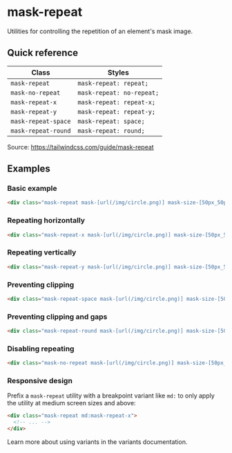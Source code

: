 # mask-repeat

Utilities for controlling the repetition of an element's mask image.

## Quick reference

| Class              | Styles                   |
|--------------------|--------------------------|
| `mask-repeat`      | `mask-repeat: repeat;`   |
| `mask-no-repeat`   | `mask-repeat: no-repeat;`|
| `mask-repeat-x`    | `mask-repeat: repeat-x;` |
| `mask-repeat-y`    | `mask-repeat: repeat-y;` |
| `mask-repeat-space`| `mask-repeat: space;`    |
| `mask-repeat-round`| `mask-repeat: round;`    |

Source: https://tailwindcss.com/guide/mask-repeat

## Examples

### Basic example

```html
<div class="mask-repeat mask-[url(/img/circle.png)] mask-size-[50px_50px] bg-[url(/img/mountains.jpg)] ..."></div>
```

### Repeating horizontally

```html
<div class="mask-repeat-x mask-[url(/img/circle.png)] mask-size-[50px_50px] bg-[url(/img/mountains.jpg)] ..."></div>
```

### Repeating vertically

```html
<div class="mask-repeat-y mask-[url(/img/circle.png)] mask-size-[50px_50px] bg-[url(/img/mountains.jpg)] ..."></div>
```

### Preventing clipping

```html
<div class="mask-repeat-space mask-[url(/img/circle.png)] mask-size-[50px_50px] bg-[url(/img/mountains.jpg)] ..."></div>
```

### Preventing clipping and gaps

```html
<div class="mask-repeat-round mask-[url(/img/circle.png)] mask-size-[50px_50px] bg-[url(/img/mountains.jpg)] ..."></div>
```

### Disabling repeating

```html
<div class="mask-no-repeat mask-[url(/img/circle.png)] mask-size-[50px_50px] bg-[url(/img/mountains.jpg)] ..."></div>
```

### Responsive design

Prefix a `mask-repeat` utility with a breakpoint variant like `md:` to only apply the utility at medium screen sizes and above:

```html
<div class="mask-repeat md:mask-repeat-x">
  <!-- ... -->
</div>
```

Learn more about using variants in the variants documentation.
